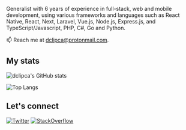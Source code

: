Generalist with 6 years of experience in full-stack, web and mobile development, using various frameworks and languages such as React Native, React, Next, Laravel, Vue.js, Node.js, Express.js, and TypeScript/Javascript, PHP, C#, Go and Python.  

📫 Reach me at dclipca@protonmail.com.

## My stats

![dclipca's GitHub stats](https://github-readme-stats.vercel.app/api?username=dclipca&show_icons=true&theme=dark)

![Top Langs](https://github-readme-stats.vercel.app/api/top-langs/?username=dclipca&layout=compact&theme=dark)

## Let's connect

[![Twitter](https://img.shields.io/twitter/follow/danclipca?style=social)](https://twitter.com/danclipca)
[![StackOverflow](https://img.shields.io/badge/StackOverflow-Dan%20Clipca-orange?style=flat-square&logo=stackoverflow)](https://stackoverflow.com/users/11356638/dclipca)

